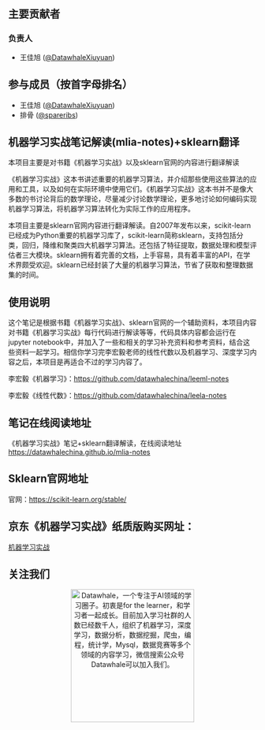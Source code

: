 ## 主要贡献者
###  负责人
- 王佳旭 ([@DatawhaleXiuyuan](https://github.com/DatawhaleXiuyuan))
## 参与成员（按首字母排名）
- 王佳旭 ([@DatawhaleXiuyuan](https://github.com/DatawhaleXiuyuan))
- 排骨   ([@spareribs](https://github.com/spareribs))

## 机器学习实战笔记解读(mlia-notes)+sklearn翻译
本项目主要是对书籍《机器学习实战》以及sklearn官网的内容进行翻译解读

《机器学习实战》这本书讲述重要的机器学习算法，并介绍那些使用这些算法的应用和工具，以及如何在实际环境中使用它们。《机器学习实战》这本书并不是像大多数的书讨论背后的数学理论，尽量减少讨论数学理论，更多地讨论如何编码实现机器学习算法，将机器学习算法转化为实际工作的应用程序。

本项目主要是sklearn官网内容进行翻译解读。自2007年发布以来，scikit-learn已经成为Python重要的机器学习库了，scikit-learn简称sklearn，支持包括分类，回归，降维和聚类四大机器学习算法。还包括了特征提取，数据处理和模型评估者三大模块。sklearn拥有着完善的文档，上手容易，具有着丰富的API，在学术界颇受欢迎。sklearn已经封装了大量的机器学习算法，节省了获取和整理数据集的时间。

## 使用说明
这个笔记是根据书籍《机器学习实战》、sklearn官网的一个辅助资料，本项目内容对书籍《机器学习实战》每行代码进行解读等等，代码具体内容都会运行在jupyter notebook中，并加入了一些和相关的学习补充资料和参考资料，结合这些资料一起学习。相信你学习完李宏毅老师的线性代数以及机器学习、深度学习内容之后，本项目是再适合不过的学习内容了。

李宏毅《机器学习》：https://github.com/datawhalechina/leeml-notes

李宏毅《线性代数》：https://github.com/datawhalechina/leela-notes

## 笔记在线阅读地址 
《机器学习实战》笔记+sklearn翻译解读，在线阅读地址 https://datawhalechina.github.io/mlia-notes

## Sklearn官网地址
官网：https://scikit-learn.org/stable/

## 京东《机器学习实战》纸质版购买网址：
[机器学习实战](https://item.jd.com/11242112.html)


## 关注我们

<div align=center><img src="https://raw.githubusercontent.com/datawhalechina/pumpkin-book/master/res/qrcode.jpeg" width = "250" height = "270" alt="Datawhale，一个专注于AI领域的学习圈子。初衷是for the learner，和学习者一起成长。目前加入学习社群的人数已经数千人，组织了机器学习，深度学习，数据分析，数据挖掘，爬虫，编程，统计学，Mysql，数据竞赛等多个领域的内容学习，微信搜索公众号Datawhale可以加入我们。"></div>
